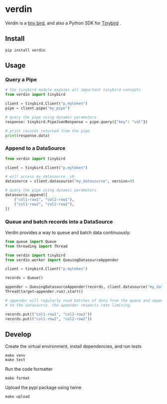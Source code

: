 verdin
======

Verdin is a [tiny bird](https://en.wikipedia.org/wiki/Verdin), and also a Python SDK for [Tinybird](https://tinybird.co)
.

Install
-------

    pip install verdin

Usage
-----

### Query a Pipe

```python
# the tinybird module exposes all important tinybird concepts
from verdin import tinybird

client = tinybird.Client("p.mytoken")
pipe = client.pipe("my_pipe")

# query the pipe using dynamic parameters
response: tinybird.PipeJsonResponse = pipe.query({"key": "val"})

# print records returned from the pipe
print(response.data)
```

### Append to a DataSource

```python
from verdin import tinybird

client = tinybird.Client("p.mytoken")

# will access my_datasource__v0
datasource = client.datasource("my_datasource", version=0)

# query the pipe using dynamic parameters
datasource.append([
    ("col1-row1", "col2-row1"),
    ("col1-row2", "col2-row2"),
])
```

### Queue and batch records into a DataSource

Verdin provides a way to queue and batch data continuously:

```python
from queue import Queue
from threading import Thread

from verdin import tinybird
from verdin.worker import QueuingDatasourceAppender

client = tinybird.Client("p.mytoken")

records = Queue()

appender = QueuingDatasourceAppender(records, client.datasource("my_datasource"))
Thread(target=appender.run).start()

# appender will regularly read batches of data from the queue and append them
# to the datasource. the appender respects rate limiting.

records.put(("col1-row1", "col2-row1"))
records.put(("col1-row2", "col2-row2"))
```

Develop
-------

Create the virtual environment, install dependencies, and run tests

    make venv
    make test

Run the code formatter

    make format

Upload the pypi package using twine

    make upload
